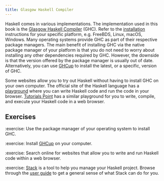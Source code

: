 ```yaml
---
title: Glasgow Haskell Compiler
---
```


Haskell comes in various implementations. The implementation used in this book
is the [Glasgow Haskell Compiler][ghc] (GHC). Refer to the
[installation][install] instructions for your specific platform, e.g. FreeBDS,
Linux, macOS, Windows. Many operating systems provide GHC as part of their
respective package managers. The main benefit of installing GHC via the native
package manager of your platform is that you do not need to worry about
installing any other dependencies required by GHC. However, the downside is that
the version offered by the package manager is usually out of date.
Alternatively, you can use [GHCup][ghCup] to install the latest, or a specific,
version of GHC.

Some websites allow you to try out Haskell without having to install GHC on your
own computer. The official site of the Haskell language has a
[playground][playground] where you can write Haskell code and run the code in
your browser. [Tutorials Point][tpPlayground] has a similar playground for you
to write, compile, and execute your Haskell code in a web browser.

<!--========================================================================-->

## Exercises

:exercise: Use the package manager of your operating system to install GHC.

:exercise: Install [GHCup][ghCup] on your computer.

:exercise: Search online for websites that allow you to write and run Haskell
code within a web browser.

:exercise: [Stack][stack] is a tool to help you manage your Haskell project.
Browse through the [user guide][stackGuide] to get a general sense of what Stack
can do for you.

<!--========================================================================-->

<!-- prettier-ignore-start -->
[ghc]: https://www.haskell.org/ghc/
[ghCup]: https://www.haskell.org/ghcup/
[install]: https://www.haskell.org/downloads/
[playground]: https://play.haskell.org
[stack]: https://docs.haskellstack.org/en/stable/
[stackGuide]: https://docs.haskellstack.org/en/stable/GUIDE/
[tpPlayground]: https://www.tutorialspoint.com/compile_haskell_online.php
<!-- prettier-ignore-end -->
